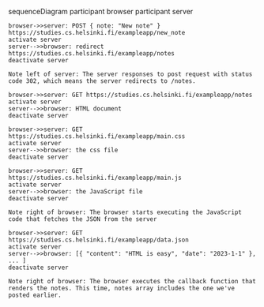 sequenceDiagram
    participant browser
    participant server

    browser->>server: POST { note: "New note" } https://studies.cs.helsinki.fi/exampleapp/new_note
    activate server
    server-->>browser: redirect https://studies.cs.helsinki.fi/exampleapp/notes
    deactivate server

    Note left of server: The server responses to post request with status code 302, which means the server redirects to /notes.

    browser->>server: GET https://studies.cs.helsinki.fi/exampleapp/notes
    activate server
    server-->>browser: HTML document
    deactivate server

    browser->>server: GET https://studies.cs.helsinki.fi/exampleapp/main.css
    activate server
    server-->>browser: the css file
    deactivate server

    browser->>server: GET https://studies.cs.helsinki.fi/exampleapp/main.js
    activate server
    server-->>browser: the JavaScript file
    deactivate server

    Note right of browser: The browser starts executing the JavaScript code that fetches the JSON from the server

    browser->>server: GET https://studies.cs.helsinki.fi/exampleapp/data.json
    activate server
    server-->>browser: [{ "content": "HTML is easy", "date": "2023-1-1" }, ... ]
    deactivate server

    Note right of browser: The browser executes the callback function that renders the notes. This time, notes array includes the one we've posted earlier.